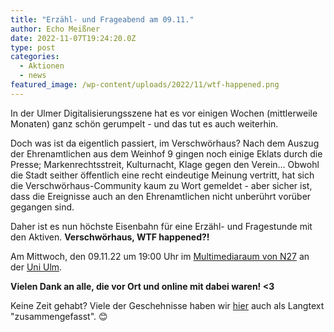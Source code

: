 ```yaml
---
title: "Erzähl- und Frageabend am 09.11."
author: Echo Meißner
date: 2022-11-07T19:24:20.0Z
type: post
categories:
  - Aktionen
  - news
featured_image: /wp-content/uploads/2022/11/wtf-happened.png
---
```


In der Ulmer Digitalisierungsszene hat es vor einigen Wochen (mittlerweile Monaten) ganz schön gerumpelt - und das tut es auch weiterhin.


Doch was ist da eigentlich passiert, im Verschwörhaus?
Nach dem Auszug der Ehrenamtlichen aus dem Weinhof 9 gingen noch einige Eklats durch die Presse; Markenrechtsstreit, Kulturnacht, Klage gegen den Verein…
Obwohl die Stadt seither öffentlich eine recht eindeutige Meinung vertritt, hat sich die Verschwörhaus-Community kaum zu Wort gemeldet - aber sicher ist, dass die Ereignisse auch an den Ehrenamtlichen nicht unberührt vorüber gegangen sind.



Daher ist es nun höchste Eisenbahn für eine Erzähl- und Fragestunde mit den Aktiven.
**Verschwörhaus, WTF happened?!**<br>

Am Mittwoch, den 09.11.22 um 19:00 Uhr im [Multimediaraum von N27](https://www.uni-ulm.de/einrichtungen/kiz/weiteres/campus-navigation/hoersaalfinder/multimediaraum-n27/n27-2059-multimediaraum/) an der [Uni Ulm](https://www.openstreetmap.org/?mlat=48.42362&mlon=9.95704#map=19/48.42362/9.95704&layers=N).<br>

<b>Vielen Dank an alle, die vor Ort und online mit dabei waren! &lt;3</b>

Keine Zeit gehabt? Viele der Geschehnisse haben wir [hier](/update-2022) auch als Langtext "zusammengefasst". 😊
